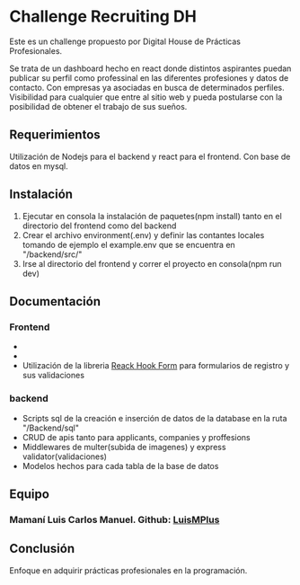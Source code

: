 <h1>Challenge Recruiting DH</h1>
 <p>Este es un challenge propuesto por Digital House de Prácticas Profesionales.</p> 
 <p>Se trata de un dashboard hecho en react donde distintos aspirantes puedan publicar su perfil como professinal en las diferentes profesiones y datos de contacto. Con empresas ya asociadas en busca de determinados perfiles. Visibilidad para cualquier que entre al sitio web y pueda postularse con la posibilidad de obtener el trabajo de sus sueños.</p>

 <h2>Requerimientos</h2>
 <p>Utilización de Nodejs para el backend y react para el frontend. Con base de datos en mysql.</p>

 <h2>Instalación</h2>
 <ol>
    <li>Ejecutar en consola la instalación de paquetes(npm install) tanto en el directorio del frontend como del backend</li>
    <li>Crear el archivo environment(.env) y definir las contantes locales tomando de ejemplo el example.env que se encuentra en "/backend/src/"</li>
    <li>Irse al directorio del frontend y correr el proyecto en consola(npm run dev)</li>
 </ol>

 <h2>Documentación</h2>
 <h3>Frontend</h3>
 <ul>
    <li></li>
    <li></li>
    <li>
        Utilización de la libreria <a href="https://react-hook-form.com/get-started">Reack Hook Form</a> para formularios de registro y sus validaciones 
    </li>                                  
 </ul>

 <h3>backend</h3>
 <ul>
    <li>Scripts sql de la creación e inserción de datos de la database en la ruta "/Backend/sql"</li>
    <li>CRUD de apis tanto para applicants, companies y proffesions</li>
    <li>Middlewares de multer(subida de imagenes) y express validator(validaciones)</li>
    <li>Modelos hechos para cada tabla de la base de datos</li>
 </ul>

 <h2>Equipo</h2>
 <h3>Mamaní Luis Carlos Manuel. Github: <a href="https://github.com/LuisMPlus">LuisMPlus</a></h3>

 <h2>Conclusión</h2>
 <p>Enfoque en adquirir prácticas profesionales en la programación.</p>

